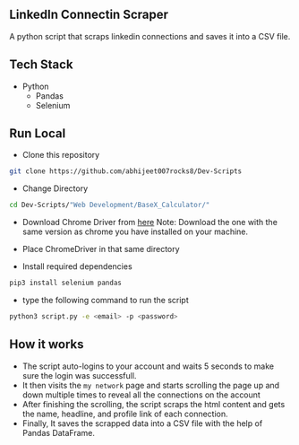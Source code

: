 ## LinkedIn Connectin Scraper

A python script that scraps linkedin connections and saves it into a CSV file.

## Tech Stack

* Python
	* Pandas
	* Selenium

## Run Local

* Clone this repository

```bash
git clone https://github.com/abhijeet007rocks8/Dev-Scripts
```

* Change Directory

```bash
cd Dev-Scripts/"Web Development/BaseX_Calculator/"
```

* Download Chrome Driver from [here](https://sites.google.com/chromium.org/driver/)
Note: Download the one with the same version as chrome you have installed on your machine.

* Place ChromeDriver in that same directory

* Install required dependencies
```bash
pip3 install selenium pandas
```

* type the following command to run the script
```bash
python3 script.py -e <email> -p <password>
```

## How it works

* The script auto-logins to your account and waits 5 seconds to make sure the login was successfull.
* It then visits the `my network` page and starts scrolling the page up and down multiple times to reveal all the connections on the account
* After finishing the scrolling, the script scraps the html content and gets the name, headline, and profile link of each connection.
* Finally, It saves the scrapped data into a CSV file with the help of Pandas DataFrame.